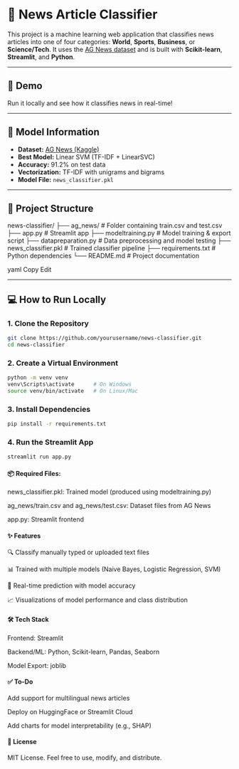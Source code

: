 # 📰 News Article Classifier

This project is a machine learning web application that classifies news articles into one of four categories: **World**, **Sports**, **Business**, or **Science/Tech**. It uses the [AG News dataset](https://www.kaggle.com/datasets/amananandrai/ag-news-classification-dataset) and is built with **Scikit-learn**, **Streamlit**, and **Python**.

---

## 🚀 Demo

Run it locally and see how it classifies news in real-time!

---

## 🧠 Model Information

- **Dataset:** [AG News (Kaggle)](https://www.kaggle.com/datasets/amananandrai/ag-news-classification-dataset)
- **Best Model:** Linear SVM (TF-IDF + LinearSVC)
- **Accuracy:** 91.2% on test data
- **Vectorization:** TF-IDF with unigrams and bigrams
- **Model File:** `news_classifier.pkl`

---

## 📁 Project Structure

news-classifier/
├── ag_news/ # Folder containing train.csv and test.csv
├── app.py # Streamlit app
├── modeltraining.py # Model training & export script
├── datapreparation.py # Data preprocessing and model testing
├── news_classifier.pkl # Trained classifier pipeline
├── requirements.txt # Python dependencies
└── README.md # Project documentation

yaml
Copy
Edit

---

## 💻 How to Run Locally

### 1. Clone the Repository

```bash
git clone https://github.com/yourusername/news-classifier.git
cd news-classifier
```

### 2. Create a Virtual Environment

```bash
python -m venv venv
venv\Scripts\activate      # On Windows
source venv/bin/activate   # On Linux/Mac
```
### 3. Install Dependencies

```bash
pip install -r requirements.txt
```
### 4. Run the Streamlit App

```bash
streamlit run app.py
```
#### 📦 Required Files:

news_classifier.pkl: Trained model (produced using modeltraining.py)

ag_news/train.csv and ag_news/test.csv: Dataset files from AG News

app.py: Streamlit frontend

#### ✨ Features
🔍 Classify manually typed or uploaded text files

📊 Trained with multiple models (Naive Bayes, Logistic Regression, SVM)

🎯 Real-time prediction with model accuracy

📈 Visualizations of model performance and class distribution

#### 🛠️ Tech Stack
Frontend: Streamlit

Backend/ML: Python, Scikit-learn, Pandas, Seaborn

Model Export: joblib

#### ✅ To-Do
 Add support for multilingual news articles

 Deploy on HuggingFace or Streamlit Cloud

 Add charts for model interpretability (e.g., SHAP)

#### 📝 License
MIT License. Feel free to use, modify, and distribute.









